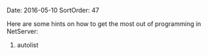 Date: 2016-05-10
SortOrder: 47

Here are some hints on how to get the most out of programming in NetServer:

1. autolist
